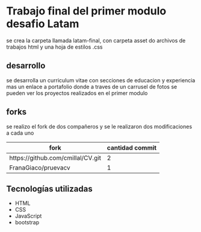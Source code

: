 
<h1>Trabajo final del primer modulo desafio Latam</h1>

<p>se crea la carpeta llamada latam-final, con carpeta asset do archivos de trabajos html y una hoja de estilos .css</p>

<h2>desarrollo</h2>
<p>se desarrolla un curriculum vitae con secciones de educacion y experiencia mas un enlace a portafolio donde a traves de 
  un carrusel de fotos se pueden ver los proyectos realizados en el primer modulo
</p>

<h2>forks</h2>
<p>se realizo el fork de dos compañeros y se le realizaron dos modificaciones a cada uno </p>

<table>
  <thead>
      <tr>
          <th>fork</th>
          <th>cantidad commit</th>
      </tr>
  </thead>
  <tbody>
      <tr>
          <td>https://github.com/cmillal/CV.git</td>
          <td>2</td>
      </tr>
      <tr>
          <td>FranaGiaco/pruevacv</td>
          <td>1</td>
      </tr>
  </tbody>
</table>

## Tecnologías utilizadas

- HTML
- CSS
- JavaScript
- bootstrap
